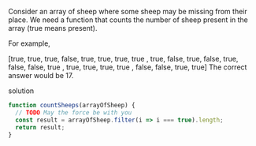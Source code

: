 Consider an array of sheep where some sheep may be missing from their place. We need a function that counts the number of sheep present in the array (true means present).

For example,

[true,  true,  true,  false,
  true,  true,  true,  true ,
  true,  false, true,  false,
  true,  false, false, true ,
  true,  true,  true,  true ,
  false, false, true,  true]
The correct answer would be 17.

solution

```js
function countSheeps(arrayOfSheep) {
  // TODO May the force be with you
  const result = arrayOfSheep.filter(i => i === true).length;
  return result;
}
```
